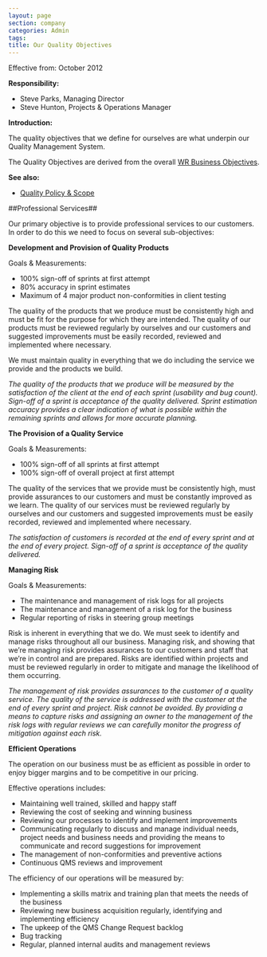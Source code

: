 ```yaml
---
layout: page
section: company
categories: Admin
tags:
title: Our Quality Objectives
---
```


Effective from:
October 2012

**Responsibility:**

- Steve Parks, Managing Director
- Steve Hunton, Projects & Operations Manager

**Introduction:**

The quality objectives that we define for ourselves are what underpin our Quality Management System.

The Quality Objectives are derived from the overall [WR Business Objectives](/about-the-company/business-objectives/).

**See also:**

- [Quality Policy & Scope](/about-this-site/quality-management-system/quality-policy/)

##Professional Services##

Our primary objective is to provide professional services to our customers. In order to do this we need to focus on several sub-objectives:

**Development and Provision of Quality Products**

Goals & Measurements:

- 100% sign-off of sprints at first attempt
- 80% accuracy in sprint estimates
- Maximum of 4 major product non-conformities in client testing

The quality of the products that we produce must be consistently high and must be fit for the purpose for which they are intended. The quality of our products must be reviewed regularly by ourselves and our customers and suggested improvements must be easily recorded, reviewed and implemented where necessary.

We must maintain quality in everything that we do including the service we provide and the products we build.

*The quality of the products that we produce will be measured by the satisfaction of the client at the end of each sprint (usability and bug count). Sign-off of a sprint is acceptance of the quality delivered. Sprint estimation accuracy provides a clear indication of what is possible within the remaining sprints and allows for more accurate planning.*

**The Provision of a Quality Service**

Goals & Measurements:

- 100% sign-off of all sprints at first attempt
- 100% sign-off of overall project at first attempt

The quality of the services that we provide must be consistently high, must provide assurances to our customers and must be constantly improved as we learn. The quality of our services must be reviewed regularly by ourselves and our customers and suggested improvements must be easily recorded, reviewed and implemented where necessary.

*The satisfaction of customers is recorded at the end of every sprint and at the end of every project.  Sign-off of a sprint is acceptance of the quality delivered.*

**Managing Risk**

Goals & Measurements:

- The maintenance and management of risk logs for all projects
- The maintenance and management of a risk log for the business
- Regular reporting of risks in steering group meetings

Risk is inherent in everything that we do. We must seek to identify and manage risks throughout all our business. Managing risk, and showing that we’re managing risk provides assurances to our customers and staff that we’re in control and are prepared. Risks are identified within projects and must be reviewed regularly in order to mitigate and manage the likelihood of them occurring.

*The management of risk provides assurances to the customer of a quality service. The quality of the service is addressed with the customer at the end of every sprint and project. Risk cannot be avoided. By providing a means to capture risks and assigning an owner to the management of the risk logs with regular reviews we can carefully monitor the progress of mitigation against each risk.*

**Efficient Operations**

The operation on our business must be as efficient as possible in order to enjoy bigger margins and to be competitive in our pricing.

Effective operations includes:

- Maintaining well trained, skilled and happy staff
- Reviewing the cost of seeking and winning business
- Reviewing our processes to identify and implement improvements
- Communicating regularly to discuss and manage individual needs, project needs and business needs and providing the means to communicate and record suggestions for improvement
- The management of non-conformities and preventive actions
- Continuous QMS reviews and improvement

The efficiency of our operations will be measured by:

- Implementing a skills matrix and training plan that meets the needs of the business
- Reviewing new business acquisition regularly, identifying and implementing efficiency
- The upkeep of the QMS Change Request backlog
- Bug tracking
- Regular, planned internal audits and management reviews
